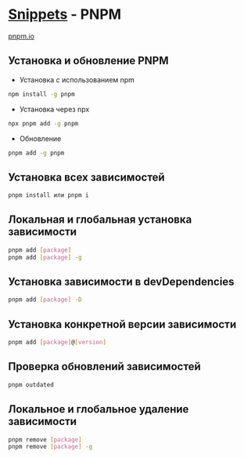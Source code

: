 # **[Snippets](./../../README.md) - PNPM**

[pnpm.io](https://pnpm.io/ru/)

## Установка и обновление PNPM

- Установка с использованием npm

```bash
npm install -g pnpm
```

- Установка через npx

```bash
npx pnpm add -g pnpm
```

- Обновление

```bash
pnpm add -g pnpm
```

## Установка всех зависимостей
```bash
pnpm install или pnpm i
```

## Локальная и глобальная установка зависимости

```bash
pnpm add [package]
pnpm add [package] -g
```

## Установка зависимости в devDependencies

```bash
pnpm add [package] -D
```

## Установка конкретной версии зависимости

```bash
pnpm add [package]@[version]
```

## Проверка обновлений зависимостей

```bash
pnpm outdated
```

## Локальное и глобальное удаление зависимости

```bash
pnpm remove [package]
pnpm remove [package] -g
```
